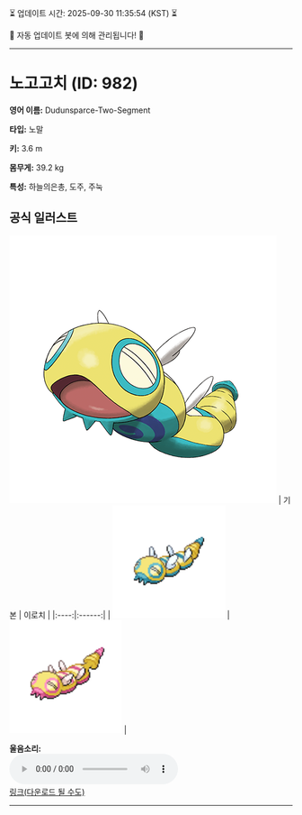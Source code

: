 
⏳ 업데이트 시간: 2025-09-30 11:35:54 (KST) ⏳

🤖 자동 업데이트 봇에 의해 관리됩니다! 🤖

---

# 노고고치 (ID: 982)
**영어 이름:** Dudunsparce-Two-Segment

**타입:** 노말

**키:** 3.6 m

**몸무게:** 39.2 kg

**특성:** 하늘의은총, 도주, 주눅

## 공식 일러스트
![](https://raw.githubusercontent.com/PokeAPI/sprites/master/sprites/pokemon/other/official-artwork/982.png)
| 기본 | 이로치 |
|:----:|:------:|
| <img src="https://raw.githubusercontent.com/PokeAPI/sprites/master/sprites/pokemon/982.png" width="200"> | <img src="https://raw.githubusercontent.com/PokeAPI/sprites/master/sprites/pokemon/shiny/982.png" width="200"> |

**울음소리:**<br><audio controls src="https://raw.githubusercontent.com/PokeAPI/cries/main/cries/pokemon/latest/982.ogg"></audio><br> [링크(다운로드 될 수도)](https://raw.githubusercontent.com/PokeAPI/cries/main/cries/pokemon/latest/982.ogg)


---
